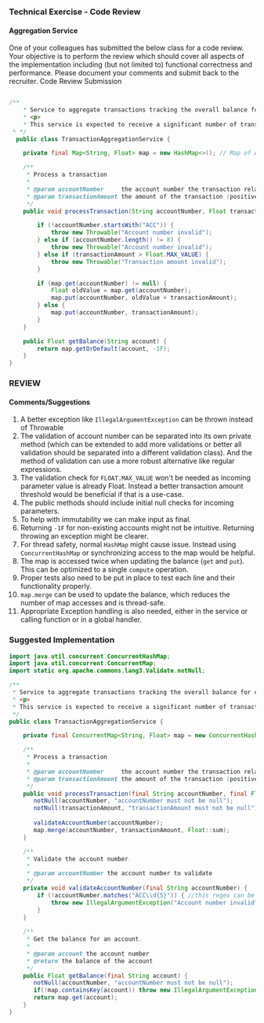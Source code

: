 ### Technical Exercise - Code Review

#### Aggregation Service

One of your colleagues has submitted the below class for a code review. Your objective is to perform the review which should cover all aspects of the implementation including (but not limited to) functional correctness and performance. Please document your comments and submit back to the recruiter.
Code Review Submission

```java

/**
    * Service to aggregate transactions tracking the overall balance for each account.
    * <p>
    * This service is expected to receive a significant number of transactions potentially from multiple threads.
 * */
  public class TransactionAggregationService {

    private final Map<String, Float> map = new HashMap<>(); // Map of Account Number to Balance

    /**
     * Process a transaction
     *
     * @param accountNumber     the account number the transaction relates to
     * @param transactionAmount the amount of the transaction (positive for credits, negative for debits)
     */
    public void processTransaction(String accountNumber, Float transactionAmount) throws Throwable {

        if (!accountNumber.startsWith("ACC")) {
            throw new Throwable("Account number invalid");
        } else if (accountNumber.length() != 8) {
            throw new Throwable("Account number invalid");
        } else if (transactionAmount > Float.MAX_VALUE) {
            throw new Throwable("Transaction amount invalid");
        }

        if (map.get(accountNumber) != null) {
            Float oldValue = map.get(accountNumber);
            map.put(accountNumber, oldValue + transactionAmount);
        } else {
            map.put(accountNumber, transactionAmount);
        }
    }

    public Float getBalance(String account) {
        return map.getOrDefault(account, -1F);
    }
}
  ```

### **REVIEW**

#### Comments/Suggestions
1. A better exception like `IllegalArgumentException` can be thrown instead of Throwable
2. The validation of account number can be separated into its own private method (which can be extended to add more validations or better all validation should be separated into a different validation class). And the method of validation can use a more robust alternative like regular expressions.
3. The validation check for `FLOAT.MAX_VALUE` won't be needed as incoming parameter value is already Float. Instead a better transaction amount threshold would be beneficial if that is a use-case.
4. The public methods should include initial null checks for incoming parameters.
5. To help with immutability we can make input as final. 
6. Returning `-1F` for non-existing accounts might not be intuitive. Returning throwing an exception might be clearer.
7. For thread safety, normal `HashMap` might cause issue. Instead using `ConcurrentHashMap` or synchronizing access to the map would be helpful. 
8. The map is accessed twice when updating the balance (`get` and `put`). This can be optimized to a single `compute` operation.
9. Proper tests also need to be put in place to test each line and their functionality properly.
10. `map.merge` can be used to update the balance, which reduces the number of map accesses and is thread-safe.
11. Appropriate Exception handling is also needed, either in the service or calling function or in a global handler.

### **Suggested Implementation**

```java
import java.util.concurrent.ConcurrentHashMap;
import java.util.concurrent.ConcurrentMap;
import static org.apache.commons.lang3.Validate.notNull;

/**
 * Service to aggregate transactions tracking the overall balance for each account.
 * <p>
 * This service is expected to receive a significant number of transactions potentially from multiple threads.
 */
public class TransactionAggregationService {

    private final ConcurrentMap<String, Float> map = new ConcurrentHashMap<>(); // Map of Account Number to Balance

    /**
     * Process a transaction
     *
     * @param accountNumber     the account number the transaction relates to
     * @param transactionAmount the amount of the transaction (positive for credits, negative for debits)
     */
    public void processTransaction(final String accountNumber, final Float transactionAmount) {
       notNull(accountNumber, "accountNumber must not be null");
       notNull(transactionAmount, "transactionAmount must not be null");
       
       validateAccountNumber(accountNumber);
       map.merge(accountNumber, transactionAmount, Float::sum);
    }

    /**
     * Validate the account number.
     *
     * @param accountNumber the account number to validate
     */
    private void validateAccountNumber(final String accountNumber) {
        if (!accountNumber.matches("ACC\\d{5}")) { //this regex can be maintained in a separate constant file
            throw new IllegalArgumentException("Account number invalid");
        }
    }
    
    /**
     * Get the balance for an account.
     *
     * @param account the account number
     * @return the balance of the account
     */
    public Float getBalance(final String account) {
       notNull(accountNumber, "accountNumber must not be null");
       if(!map.containsKey(account)) throw new IllegalArgumentException("Account number is not present");
       return map.get(account);
    }
}
```


